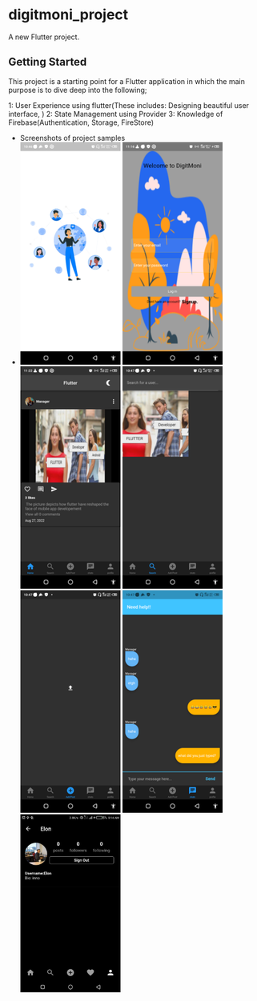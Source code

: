 # digitmoni_project

A new Flutter project.

## Getting Started

This project is a starting point for a Flutter application in which the main purpose is to dive deep into the following;

1: User Experience using flutter(These includes: Designing beautiful user interface, )
2: State Management using Provider
3: Knowledge of Firebase(Authentication, Storage, FireStore)


- Screenshots of project samples
- <img src="screenshots/Screenshot1.png" width= "200">          <img src="screenshots/Screenshot2.png" width= "200">       <img src="screenshots/Screenshot8.png" width= "200">
   <img src="screenshots/Screenshot4.png" width= "200">        <img src="screenshots/Screenshot3.png" width= "200">
   <img src="screenshots/Screenshot7.png" width= "200">   
   <img src="screenshots/Screenshot6.jpg" width= "200">
